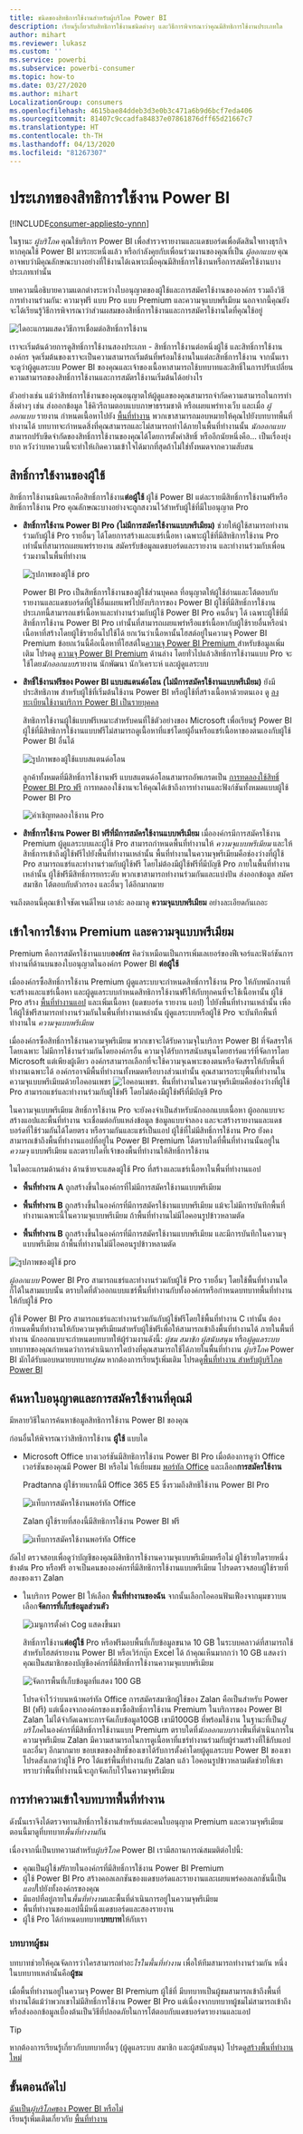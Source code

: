 ```yaml
---
title: ชนิดของสิทธิการใช้งานสำหรับผู้บริโภค Power BI
description: เรียนรู้เกี่ยวกับสิทธิการใช้งานชนิดต่างๆ และวิธีการพิจารณาว่าคุณมีสิทธิการใช้งานประเภทใด
author: mihart
ms.reviewer: lukasz
ms.custom: ''
ms.service: powerbi
ms.subservice: powerbi-consumer
ms.topic: how-to
ms.date: 03/27/2020
ms.author: mihart
LocalizationGroup: consumers
ms.openlocfilehash: 4615bae84ddeb3d3e0b3c471a6b9d6bcf7eda406
ms.sourcegitcommit: 81407c9ccadfa84837e07861876dff65d21667c7
ms.translationtype: HT
ms.contentlocale: th-TH
ms.lasthandoff: 04/13/2020
ms.locfileid: "81267307"
---
```

# <a name="types-of-power-bi-licenses"></a>ประเภทของสิทธิการใช้งาน Power BI

[!INCLUDE[consumer-appliesto-ynnn](../includes/consumer-appliesto-ynnn.md)]

ในฐานะ *ผู้บริโภค* คุณใช้บริการ Power BI เพื่อสำรวจรายงานและแดชบอร์ดเพื่อตัดสินใจทางธุรกิจ หากคุณใช้ Power BI มาระยะหนึ่งแล้ว หรือกำลังคุยกับเพื่อนร่วมงานของคุณที่เป็น *ผู้ออกแบบ*  คุณอาจพบว่ามีคุณลักษณะบางอย่างที่ใช้งานได้เฉพาะเมื่อคุณมีสิทธิ์การใช้งานหรือการสมัครใช้งานบางประเภทเท่านั้น 

บทความนี้อธิบายความแตกต่างระหว่างใบอนุญาตของผู้ใช้และการสมัครใช้งานขององค์กร รวมถึงวิธีการทำงานร่วมกัน: ความจุฟรี แบบ Pro แบบ Premium และความจุแบบพรีเมียม นอกจากนี้คุณยังจะได้เรียนรู้วิธีการพิจารณาว่าส่วนผสมของสิทธิ์การใช้งานและการสมัครใช้งานใดที่คุณใช้อยู่  

![ไดอะแกรมแสดงวิธีการเชื่อมต่อสิทธิ์การใช้งาน](media/end-user-license/power-bi-venn.png)

เราจะเริ่มต้นด้วยการดูสิทธิ์การใช้งานสองประเภท - สิทธิ์การใช้งานต่อหนึ่งผู้ใช้ และสิทธิ์การใช้งานองค์กร จุดเริ่มต้นของเราจะเป็นความสามารถเริ่มต้นที่พร้อมใช้งานในแต่ละสิทธิ์การใช้งาน จากนั้นเราจะดูว่าผู้ดูแลระบบ Power BI ของคุณและเจ้าของเนื้อหาสามารถใช้บทบาทและสิทธิ์ในการปรับเปลี่ยนความสามารถของสิทธิ์การใช้งานและการสมัตรใช้งานเริ่มต้นได้อย่างไร 

ตัวอย่างเช่น แม้ว่าสิทธ์การใช้งานของคุณอนุญาตให้ผู้ดูแลของคุณสามารถจำกัดความสามารถในการทำสิ่งต่างๆ เช่น ส่งออกข้อมูล ใช้คิวรีถามตอบแบบภาษาธรรมชาติ หรือเผยแพร่ทางเว็บ และเมื่อ *ผู้ออกแบบ* รายงาน กำหนดเนื้อหาไปยัง [พื้นที่ทำงาน](end-user-workspaces.md) พวกเขาสามารถมอบหมายให้คุณไปยังบทบาทพื้นที่ทำงานได้ บทบาทจะกำหนดสิ่งที่คุณสามารถและไม่สามารถทำได้ภายในพื้นที่ทำงานนั้น *นักออกแบบ*สามารถปรับขีดจำกัดของสิทธิ์การใช้งานของคุณได้โดยการตั้งค่าสิทธิ์ หรืออีกนัยหนึ่งคือ... เป็นเรื่องยุ่งยาก หวังว่าบทความนี้จะทำให้เกิดความเข้าใจได้มากที่สุดถ้าไม่ใช่ทั้งหมดจากความสับสน

## <a name="per-user-licenses"></a>สิทธิ์การใช้งานของผู้ใช้
สิทธิ์การใช้งานชนิดแรกคือสิทธิ์การใช้งาน**ต่อผู้ใช้** ผู้ใช้ Power BI แต่ละรายมีสิทธิ์การใช้งานฟรีหรือสิทธิ์การใช้งาน Pro คุณลักษณะบางอย่างจะถูกสงวนไว้สำหรับผู้ใช้ที่มีใบอนุญาต Pro  

- **สิทธิ์การใช้งาน Power BI Pro (ไม่มีการสมัครใช้งานแบบพรีเมียม)** ช่วยให้ผู้ใช้สามารถทำงานร่วมกับผู้ใช้ Pro รายอื่นๆ ได้โดยการสร้างและแชร์เนื้อหา เฉพาะผู้ใช้ที่มีสิทธิการใช้งาน Pro เท่านั้นที่สามารถเผยแพร่รายงาน สมัครรับข้อมูลแดชบอร์ดและรายงาน และทำงานร่วมกับเพื่อนร่วมงานในพื้นที่ทำงาน 

    ![รูปภาพของผู้ใช้ pro](media/end-user-license/power-bi-pro.jpg)

    Power BI Pro เป็นสิทธิ์การใช้งานของผู้ใช้ส่วนบุคคล ที่อนุญาตให้ผู้ใช้อ่านและโต้ตอบกับรายงานและแดชบอร์ดที่ผู้ใช้อื่นเผยแพร่ไปยังบริการของ Power BI ผู้ใช้ที่มีสิทธิ์การใช้งานประเภทนี้สามารถแชร์เนื้อหาและทำงานร่วมกับผู้ใช้ Power BI Pro คนอื่นๆ ได้ เฉพาะผู้ใช้ที่มีสิทธิ์การใช้งาน Power BI Pro เท่านั้นที่สามารถเผยแพร่หรือแชร์เนื้อหากับผู้ใช้รายอื่นหรือนำเนื้อหาที่สร้างโดยผู้ใช้รายอื่นไปใช้ได้ ยกเว้นว่าเนื้อหานั้นโฮสต์อยู่ในความจุ Power BI Premium ข้อยกเว้นนี้คือเนื้อหาที่โฮสต์ใน[ความจุ Power BI Premium ](#understanding-premium-and-premium-capacity) สำหรับข้อมูลเพิ่มเติม โปรดดู [ความจุ Power BI Premium](#understanding-premium-and-premium-capacity) ด้านล่าง โดยทั่วไปแล้วสิทธิ์การใช้งานแบบ Pro จะใช้โดย*นักออกแบบ*รายงาน นักพัฒนา นักวิเคราะห์ และผู้ดูแลระบบ 


- **สิทธิ์ใช้งานฟรีของ Power BI แบบสแตนด์อโลน (ไม่มีการสมัครใช้งานแบบพรีเมียม)** ยังมีประสิทธิภาพ สำหรับผู้ใช้ที่เริ่มต้นใช้งาน Power BI หรือผู้ใช้ที่สร้างเนื้อหาด้วยตนเอง ดู [ลงทะเบียนใช้งานบริการ Power BI เป็นรายบุคคล](../service-self-service-signup-for-power-bi.md)   

    สิทธิการใช้งานผู้ใช้แบบฟรีเหมาะสำหรับคนที่ใช้ตัวอย่างของ Microsoft เพื่อเรียนรู้ Power BI ผู้ใช้ที่มีสิทธิการใช้งานแบบฟรีไม่สามารถดูเนื้อหาที่แชร์โดยผู้อื่นหรือแชร์เนื้อหาของตนเองกับผู้ใช้ Power BI อื่นได้ 

    ![รูปภาพของผู้ใช้แบบสแตนด์อโลน](media/end-user-license/power-bi-free-license.jpg)

    ลูกค้าทั้งหมดที่มีสิทธิ์การใช้งานฟรี แบบสแตนด์อโลนสามารถอัพเกรดเป็น [การทดลองใช้สิทธิ์ Power BI Pro ฟรี](../service-self-service-signup-for-power-bi.md) การทดลองใช้งานจะให้คุณได้เข้าถึงการทำงานและฟังก์ชันทั้งหมดแบบผู้ใช้ Power BI Pro

    ![คำเชิญทดลองใช้งาน Pro](media/end-user-license/power-bi-pro-trial.png)

- **สิทธิ์การใช้งาน Power BI ฟรีที่มีการสมัครใช้งานแบบพรีเมียม** เมื่อองค์กรมีการสมัครใช้งาน Premium ผู้ดูแลระบบและผู้ใช้ Pro สามารถกำหนดพื้นที่ทำงานให้ *ความจุแบบพรีเมียม* และให้สิทธิ์การเข้าถึงผู้ใช้ฟรีไปยังพื้นที่ทำงานเหล่านั้น พื้นที่ทำงานในความจุพรีเมียมคือช่องว่างที่ผู้ใช้ Pro สามารถแชร์และทำงานร่วมกับผู้ใช้ฟรี โดยไม่ต้องมีผู้ใช้ฟรีที่มีบัญชี Pro ภายในพื้นที่ทำงานเหล่านั้น ผู้ใช้ฟรีมีสิทธิ์การยกระดับ พวกเขาสามารถทำงานร่วมกันและแบ่งปัน ส่งออกข้อมูล สมัครสมาชิก โต้ตอบกับตัวกรอง และอื่นๆ ได้อีกมากมาย 

จนถึงตอนนี้คุณเข้าใจชัดเจนดีไหม  เอาล่ะ ลองมาดู **ความจุแบบพรีเมียม** อย่างละเอียดกันเถอะ

## <a name="understanding-premium-and-premium-capacity"></a>เข้าใจการใช้งาน Premium และความจุแบบพรีเมียม
Premium คือการสมัครใช้งานแบบ**องค์กร** คิดว่าเหมือนเป็นการเพิ่มเลเยอร์ของฟีเจอร์และฟังก์ชันการทำงานที่ด้านบนของใบอนุญาตในองค์กร Power BI **ต่อผู้ใช้** 

เมื่อองค์กรซื้อสิทธิ์การใช้งาน Premium ผู้ดูแลระบบจะกำหนดสิทธิ์การใช้งาน Pro ให้กับพนักงานที่จะสร้างและแชร์เนื้อหา และผู้ดูแลระบบกำหนดสิทธิการใช้งานฟรีให้กับทุกคนที่จะใช้เนื้อหานั้น ผู้ใช้ Pro สร้าง [พื้นที่ทำงานแอป](end-user-workspaces.md) และเพิ่มเนื้อหา (แดชบอร์ด รายงาน แอป) ไปยังพื้นที่ทำงานเหล่านั้น เพื่อให้ผู้ใช้ฟรีสามารถทำงานร่วมกันในพื้นที่ทำงานเหล่านั้น ผู้ดูแลระบบหรือผู้ใช้ Pro จะบันทึกพื้นที่ทำงานใน *ความจุแบบพรีเมียม* 

เมื่อองค์กรซื้อสิทธิ์การใช้งานความจุพรีเมียม พวกเขาจะได้รับความจุในบริการ Power BI ที่จัดสรรให้โดยเฉพาะ ไม่มีการใช้งานร่วมกันโดยองค์กรอื่น ความจุได้รับการสนับสนุนโดยฮาร์ดแวร์ที่จัดการโดย Microsoft แต่เพียงผู้เดียว องค์กรสามารถเลือกที่จะใช้ความจุเฉพาะของตนหรือจัดสรรให้กับพื้นที่ทำงานเฉพาะได้ องค์กรอาจมีพื้นที่ทำงานทั้งหมดหรือบางส่วนเท่านั้น คุณสามารถระบุพื้นที่ทำงานในความจุแบบพรีเมียมด้วยไอคอนเพชร ![ไอคอนเพชร](media/end-user-license/power-bi-diamond.png).  พื้นที่ทำงานในความจุพรีเมียมคือช่องว่างที่ผู้ใช้ Pro สามารถแชร์และทำงานร่วมกับผู้ใช้ฟรี โดยไม่ต้องมีผู้ใช้ฟรีที่มีบัญชี Pro 

ในความจุแบบพรีเมียม สิทธิ์การใช้งาน Pro จะยังคงจำเป็นสำหรับนักออกแบบเนื้อหา ผู้ออกแบบจะสร้างแอปและพื้นที่ทำงาน จะเชื่อมต่อกับแหล่งข้อมูล ข้อมูลแบบจำลอง และจะสร้างรายงานและแดชบอร์ดที่ใช้ร่วมกันได้โดยตรง หรือรวมกันและแชร์เป็นแอป ผู้ใช้ที่ไม่มีสิทธิ์การใช้งาน Pro ยังคงสามารถเข้าถึงพื้นที่ทำงานแอปที่อยู่ใน Power BI Premium ได้ตราบใดที่พื้นที่ทำงานนั้นอยู่ใน *ความจุ* แบบพรีเมียม และตราบใดที่เจ้าของพื้นที่ทำงานให้สิทธิ์การใช้งาน

ในไดอะแกรมด้านล่าง ด้านซ้ายจะแสดงผู้ใช้ Pro ที่สร้างและแชร์เนื้อหาในพื้นที่ทำงานแอป 

- **พื้นที่ทำงาน A** ถูกสร้างขึ้นในองค์กรที่ไม่มีการสมัครใช้งานแบบพรีเมียม 

- **พื้นที่ทำงาน B** ถูกสร้างขึ้นในองค์กรที่มีการสมัครใช้งานแบบพรีเมียม แม้จะไม่มีการบันทึกพื้นที่ทำงานเฉพาะนี้ในความจุแบบพรีเมียม ถ้าพื้นที่ทำงานไม่มีไอคอนรูปข้าวหลามตัด

- **พื้นที่ทำงาน B** ถูกสร้างขึ้นในองค์กรที่มีการสมัครใช้งานแบบพรีเมียม และมีการบันทึกในความจุแบบพรีเมียม ถ้าพื้นที่ทำงานไม่มีไอคอนรูปข้าวหลามตัด  

![รูปภาพของผู้ใช้ pro](media/end-user-license/power-bi-sharing-scenarios.jpg)

*ผู้ออกแบบ* Power BI Pro สามารถแชร์และทำงานร่วมกับผู้ใช้ Pro รายอื่นๆ โดยใช้พื้นที่ทำงานใดก็ได้ในสามแบบนั้น ตราบใดที่ตัวออกแบบแชร์พื้นที่ทำงานกับทั้งองค์กรหรือกำหนดบทบาทพื้นที่ทำงานให้กับผู้ใช้ Pro 

ผู้ใช้ Power BI Pro สามารถแชร์และทำงานร่วมกันกับผู้ใช้ฟรีโดยใช้พื้นที่ทำงาน C เท่านั้น ต้องกำหนดพื้นที่ทำงานให้กับความจุพรีเมียมสำหรับผู้ใช้ฟรีเพื่อให้สามารถเข้าถึงพื้นที่ทำงานได้ ภายในพื้นที่ทำงาน นักออกแบบจะกำหนดบทบาทให้ผู้ร่วมงานดังนี้: *ผู้ชม* *สมาชิก* *ผู้สนับสนุน* หรือ*ผู้ดูแลระบบ* บทบาทของคุณกำหนดว่าการดำเนินการใดบ้างที่คุณสามารถใช้ได้ภายในพื้นที่ทำงาน *ผู้บริโภค* Power BI มักได้รับมอบหมายบทบาท*ผู้ชม* หากต้องการเรียนรู้เพิ่มเติม โปรดดู[พื้นที่ทำงาน สำหรับผู้บริโภค Power BI](end-user-workspaces.md)

## <a name="find-out-which-license-and-subscription-you-have"></a>ค้นหาใบอนุญาตและการสมัครใช้งานที่คุณมี
มีหลายวิธีในการค้นหาข้อมูลสิทธิการใช้งาน Power BI ของคุณ 

ก่อนอื่นให้พิจารณาว่าสิทธิการใช้งาน **ผู้ใช้** แบบใด

- Microsoft Office บางเวอร์ชันมีสิทธิการใช้งาน Power BI Pro  เมื่อต้องการดูว่า Office เวอร์ชันของคุณมี Power BI หรือไม่ ให้เยี่ยมชม [พอร์ทัล Office](https://portal.office.com/account) และเลือก**การสมัครใช้งาน**

    Pradtanna ผู้ใช้รายแรกนี้มี Office 365 E5 ซึ่งรวมถึงสิทธิใช้งาน Power BI Pro

    ![แท็บการสมัครใช้งานพอร์ทัล Office](media/end-user-license/power-bi-license-office.png)

    Zalan ผู้ใช้รายที่สองนี้มีสิทธิการใช้งาน Power BI ฟรี 

    ![แท็บการสมัครใช้งานพอร์ทัล Office](media/end-user-license/power-bi-license-free.png)

ถัดไป ตรวจสอบเพื่อดูว่าบัญชีของคุณมีสิทธิการใช้งานความจุแบบพรีเมียมหรือไม่ ผู้ใช้รายใดรายหนึ่งข้างต้น Pro หรือฟรี อาจเป็นคนขององค์กรที่มีสิทธิการใช้งานแบบพรีเมียม  โปรดตรวจสอบผู้ใช้รายที่สองของเรา Zalan  

- ในบริการ Power BI ให้เลือก **พื้นที่ทำงานของฉัน** จากนั้นเลือกไอคอนฟันเฟืองจากมุมขวาบน เลือก**จัดการที่เก็บข้อมูลส่วนตัว**

    ![เมนูการตั้งค่า Cog แสดงขึ้นมา](media/end-user-license/power-bi-license-personal.png)

    สิทธิ์การใช้งาน**ต่อผู้ใช้** Pro หรือฟรีมอบพื้นที่เก็บข้อมูลขนาด 10 GB ในระบบคลาวด์ที่สามารถใช้สำหรับโฮสต์รายงาน Power BI หรือเวิร์กบุ๊ก Excel ได้ ถ้าคุณเห็นมากกว่า 10 GB แสดงว่าคุณเป็นสมาชิกของบัญชีองค์กรที่มีสิทธิ์การใช้งานความจุแบบพรีเมียม

    ![จัดการพื้นที่เก็บข้อมูลที่แสดง 100 GB](media/end-user-license/power-bi-free-capacity.png)

    โปรดจำไว้ว่าบนหน้าพอร์ทัล Office การสมัครสมาชิกผู้ใช้ของ Zalan คือเป็นสำหรับ Power BI (ฟรี) แต่เนื่องจากองค์กรของเขาซื้อสิทธิ์การใช้งาน Premium ในบริการของ Power BI Zalan ไม่ได้จำกัดเฉพาะการจัดเก็บข้อมูล10GB เขามี100GB ที่พร้อมใช้งาน ในฐานะที่เป็น*ผู้บริโภค*ในองค์กรที่มีสิทธิ์การใช้งานแบบ Premium ตราบใดที่*นักออกแบบ*วางพื้นที่ดำเนินการในความจุพรีเมียม Zalan มีความสามารถในการดูเนื้อหาที่แชร์ทำงานร่วมกับผู้ร่วมสร้างที่ใช้กับแอปและอื่นๆ อีกมากมาย ขอบเขตของสิทธิ์ของเขาได้รับการตั้งค่าโดยผู้ดูแลระบบ Power BI ของเขา โปรดสังเกตว่าผู้ใช้ Pro ได้แชร์พื้นที่ทำงานกับ Zalan แล้ว ไอคอนรูปข้าวหลามตัดช่วยให้เขาทราบว่าพื้นที่ทำงานนี้จะถูกจัดเก็บไว้ในความจุพรีเมียม 

   
## <a name="understanding-workspace-roles"></a>การทำความเข้าใจบทบาทพื้นที่ทำงาน
ดังนั้นเราจึงได้ตรวจทานสิทธิ์การใช้งานสำหรับแต่ละคนใบอนุญาต Premium และความจุพรีเมียม ตอนนี้มาดูที่บทบาท*พื้นที่ทำงาน*กัน

เนื่องจากนี่เป็นบทความสำหรับ*ผู้บริโภค* Power BI เรามีสถานการณ์สมมติต่อไปนี้:

-  คุณเป็นผู้ใช้*ฟรี*ภายในองค์กรที่มีสิทธิ์การใช้งาน Power BI Premium 
- ผู้ใช้ Power BI Pro สร้างคอลเลกชันของแดชบอร์ดและรายงานและเผยแพร่คอลเลกชันนี้เป็น*แอป*ไปยังทั้งองค์กรของคุณ  
- มีแอปที่อยู่ภายใน*พื้นที่ทำงาน*และพื้นที่ดำเนินการอยู่ในความจุพรีเมียม    
- พื้นที่ทำงานของแอปนี้มีหนึ่งแดชบอร์ดและสองรายงาน
- ผู้ใช้ Pro ได้กำหนดบทบาท**บทบาท**ให้กับเรา

### <a name="the-viewer-role"></a>บทบาทผู้ชม
บทบาทช่วยให้คุณจัดการว่าใครสามารถทำอะ*ไรในพื้นที่ทำงาน* เพื่อให้ทีมสามารถทำงานร่วมกัน หนึ่งในบทบาทเหล่านั้นคือ**ผู้ชม** 

เมื่อพื้นที่ทำงานอยู่ในความจุ Power BI Premium ผู้ใช้ที่ มีบทบาทเป็นผู้ชมสามารถเข้าถึงพื้นที่ทำงานได้แม้ว่าพวกเขาไม่มีสิทธิ์การใช้งาน Power BI Pro แต่เนื่องจากบทบาทผู้ชมไม่สามารถเข้าถึงหรือส่งออกข้อมูลเบื้องต้นเป็นวิธีที่ปลอดภัยในการโต้ตอบกับแดชบอร์ดรายงานและแอป

> [!TIP]
> หากต้องการเรียนรู้เกี่ยวกับบทบาทอื่นๆ (ผู้ดูแลระบบ สมาชิก และผู้สนับสนุน) โปรดดู[สร้างพื้นที่ทำงานใหม่](../service-new-workspaces.md)

## <a name="next-steps"></a>ขั้นตอนถัดไป
[ฉันเป็น*ผู้บริโภค*ของ Power BI หรือไม่](end-user-consumer.md)    
เรียนรู้เพิ่มเติมเกี่ยวกับ [พื้นที่ทำงาน](end-user-workspaces.md)    
<!--[View Power BI features by license type](end-user-features.md) -->

